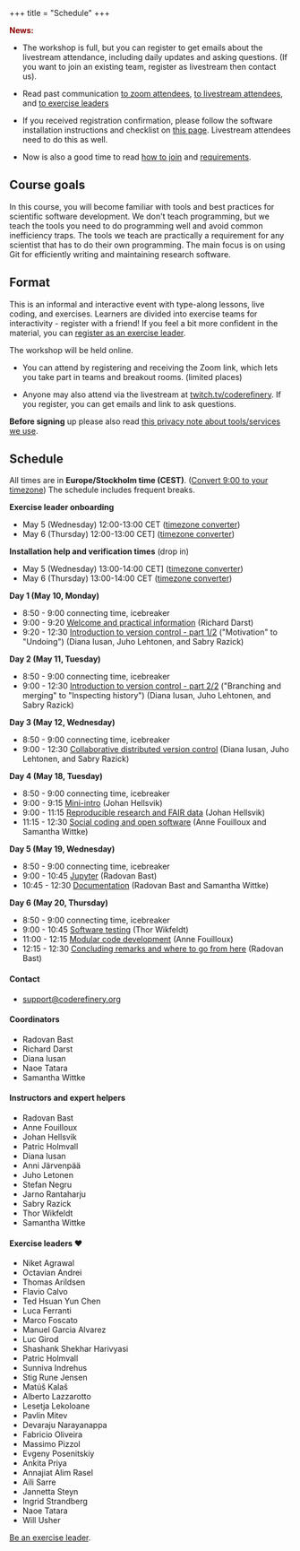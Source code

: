 +++
title = "Schedule"
+++

<div class="alert alert-info">
<span style="color:darkred;font-weight:bold">News:</span>

* The workshop is full, but you can register to get emails about the
  livestream attendance, including daily updates and asking
  questions.  (If you want to join an existing team, register as
  livestream then contact us).

* Read past communication [to zoom attendees](https://github.com/coderefinery/2021-05-10-workshop/issues/26),
[to livestream attendees](https://github.com/coderefinery/2021-05-10-workshop/issues/28),
and [to exercise leaders](https://github.com/coderefinery/2021-05-10-workshop/issues/27)

* If you received registration confirmation, please follow the software installation instructions and checklist on [this page](https://coderefinery.github.io/installation/).  Livestream attendees need to do this as well.
* Now is also a good time to read [how to join](join/) and [requirements](requirements/).

</div>

## Course goals

In this course, you will become familiar with tools and best practices
for scientific software development.  We don't teach programming, but we teach the tools you need
to do programming well and avoid common inefficiency traps.
The tools we teach are
practically a requirement for any scientist that has to do their own programming. The main
focus is on using Git for efficiently writing and maintaining research
software.

## Format

This is an informal and interactive event with type-along lessons,
live coding, and exercises. Learners are divided into exercise teams for
interactivity - register with a friend!  If you feel a bit more
confident in the material, you can [register as an exercise
leader](volunteer/).

The workshop will be held online.

* You can attend by registering and
  receiving the Zoom link, which lets you take part in teams and
  breakout rooms. (limited places)

* Anyone may also attend via the livestream at
  [twitch.tv/coderefinery](https://twitch.tv/coderefinery).  If you
  register, you can get emails and link to ask questions.

**Before signing** up please also read
[this privacy note about tools/services we use](requirements/#privacy-and-tools-online-services).


## Schedule

All times are in **Europe/Stockholm time (CEST)**. ([Convert 9:00 to
your timezone](https://arewemeetingyet.com/Stockholm/2021-05-10/09:00))
The schedule includes frequent breaks.

**Exercise leader onboarding**
- May 5 (Wednesday) 12:00-13:00 CET ([timezone converter](https://arewemeetingyet.com/Stockholm/2021-05-05/12:00))
- May 6 (Thursday) 12:00-13:00 CET] ([timezone converter](https://arewemeetingyet.com/Stockholm/2021-05-06/12:00))

**Installation help and verification times** (drop in)
- May 5 (Wednesday) 13:00-14:00 CET] ([timezone converter](https://arewemeetingyet.com/Stockholm/2021-05-05/13:00))
- May 6 (Thursday) 13:00-14:00 CET   ([timezone converter](https://arewemeetingyet.com/Stockholm/2021-05-06/13:00))

**Day 1 (May 10, Monday)**
- 8:50 - 9:00 connecting time, icebreaker
- 9:00 - 9:20
  [Welcome and practical information](https://github.com/coderefinery/workshop-intro/blob/master/README.md)
  (Richard Darst)
- 9:20 - 12:30
  [Introduction to version control - part 1/2](https://coderefinery.github.io/git-intro/) ("Motivation" to "Undoing")
  (Diana Iusan, Juho Lehtonen, and Sabry Razick)

**Day 2 (May 11, Tuesday)**
- 8:50 - 9:00 connecting time, icebreaker
- 9:00 - 12:30
  [Introduction to version control - part 2/2](https://coderefinery.github.io/git-intro/) ("Branching and merging" to "Inspecting history")
  (Diana Iusan, Juho Lehtonen, and Sabry Razick)

**Day 3 (May 12, Wednesday)**
- 8:50 - 9:00 connecting time, icebreaker
- 9:00 - 12:30
  [Collaborative distributed version control](https://coderefinery.github.io/git-collaborative/)
  (Diana Iusan, Juho Lehtonen, and Sabry Razick)

**Day 4 (May 18, Tuesday)**
- 8:50 - 9:00 connecting time, icebreaker
- 9:00 - 9:15
  [Mini-intro](https://github.com/coderefinery/workshop-intro/blob/master/README.md)
  (Johan Hellsvik)
- 9:00 - 11:15
  [Reproducible research and FAIR data](https://coderefinery.github.io/reproducible-research/)
  (Johan Hellsvik)
- 11:15 - 12:30
  [Social coding and open software](https://coderefinery.github.io/social-coding/)
  (Anne Fouilloux and Samantha Wittke)

**Day 5 (May 19, Wednesday)**
- 8:50 - 9:00 connecting time, icebreaker
- 9:00 - 10:45
  [Jupyter](https://coderefinery.github.io/jupyter/)
  (Radovan Bast)
- 10:45 - 12:30
  [Documentation](https://coderefinery.github.io/documentation/)
  (Radovan Bast and Samantha Wittke)

**Day 6 (May 20, Thursday)**
- 8:50 - 9:00 connecting time, icebreaker
- 9:00 - 10:45
  [Software testing](https://coderefinery.github.io/testing/)
  (Thor Wikfeldt)
- 11:00 - 12:15
  [Modular code development](https://coderefinery.github.io/modular-type-along/)
  (Anne Fouilloux)
- 12:15 - 12:30
  [Concluding remarks and where to go from here](https://github.com/coderefinery/workshop-outro/blob/master/README.md)
  (Radovan Bast)


#### Contact

- <support@coderefinery.org>

#### Coordinators

- Radovan Bast
- Richard Darst
- Diana Iusan
- Naoe Tatara
- Samantha Wittke

#### Instructors and expert helpers

- Radovan Bast
- Anne Fouilloux
- Johan Hellsvik
- Patric Holmvall
- Diana Iusan
- Anni Järvenpää
- Juho Letonen
- Stefan Negru
- Jarno Rantaharju
- Sabry Razick
- Thor Wikfeldt
- Samantha Wittke

#### Exercise leaders :heart:

- Niket Agrawal
- Octavian Andrei
- Thomas Arildsen
- Flavio Calvo
- Ted Hsuan Yun Chen
- Luca Ferranti
- Marco Foscato
- Manuel Garcia Alvarez
- Luc Girod
- Shashank Shekhar Harivyasi
- Patric Holmvall
- Sunniva Indrehus
- Stig Rune Jensen
- Matúš Kalaš
- Alberto Lazzarotto
- Lesetja Lekoloane
- Pavlin Mitev
- Devaraju Narayanappa
- Fabricio Oliveira
- Massimo Pizzol
- Evgeny Posenitskiy
- Ankita Priya
- Annajiat Alim Rasel
- Aili Sarre
- Jannetta Steyn
- Ingrid Strandberg
- Naoe Tatara
- Will Usher

[Be an exercise leader](volunteer/).

